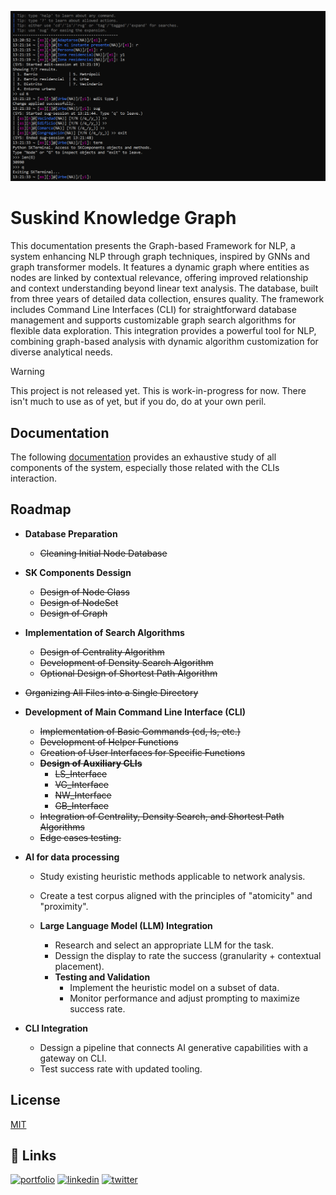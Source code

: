 ![CLI-screenshot](https://github.com/yago-mendoza/suskind-knowledge-graph/blob/main/screenshots/screenshot.png)

# Suskind Knowledge Graph

This documentation presents the Graph-based Framework for NLP, a system enhancing NLP through graph techniques, inspired by GNNs and graph transformer models. It features a dynamic graph where entities as nodes are linked by contextual relevance, offering improved relationship and context understanding beyond linear text analysis. The database, built from three years of detailed data collection, ensures quality. The framework includes Command Line Interfaces (CLI) for straightforward database management and supports customizable graph search algorithms for flexible data exploration. This integration provides a powerful tool for NLP, combining graph-based analysis with dynamic algorithm customization for diverse analytical needs.

> [!WARNING]
> This project is not released yet. This is work-in-progress for now.
> There isn't much to use as of yet, but if you do, do at your own peril.

## Documentation
The following [documentation](https://yago-mendoza.gitbook.io/suskind_knowledge_graph/) provides an exhaustive study of all components of the system, especially those related with the CLIs interaction.

## Roadmap

- **Database Preparation**
  - ~~Cleaning Initial Node Database~~

- **SK Components Dessign**
  - ~~Design of Node Class~~
  - ~~Design of NodeSet~~
  - ~~Design of Graph~~

- **Implementation of Search Algorithms**
  - ~~Design of Centrality Algorithm~~
  - ~~Development of Density Search Algorithm~~
  - ~~Optional Design of Shortest Path Algorithm~~

- ~~Organizing All Files into a Single Directory~~

- **Development of Main Command Line Interface (CLI)**
  - ~~Implementation of Basic Commands (cd, ls, etc.)~~
  - ~~Development of Helper Functions~~
  - ~~Creation of User Interfaces for Specific Functions~~
  - ~~**Design of Auxiliary CLIs**~~
    - ~~LS_Interface~~
    - ~~VG_Interface~~
    - ~~NW_Interface~~
    - ~~GB_Interface~~
  - ~~Integration of Centrality, Density Search, and Shortest Path Algorithms~~
  - ~~Edge cases testing.~~

- **AI for data processing**
  - Study existing heuristic methods applicable to network analysis.
  - Create a test corpus aligned with the principles of "atomicity" and "proximity".
    
  - **Large Language Model (LLM) Integration**
    - Research and select an appropriate LLM for the task.
    - Dessign the display to rate the success (granularity + contextual placement).
    - **Testing and Validation**
      - Implement the heuristic model on a subset of data.
      - Monitor performance and adjust prompting to maximize success rate.
        
- **CLI Integration**
  - Dessign a pipeline that connects AI generative capabilities with a gateway on CLI.
  - Test success rate with updated tooling.
    
## License

[MIT](https://choosealicense.com/licenses/mit/)


## 🔗 Links

[![portfolio](https://img.shields.io/badge/my_portfolio-000?style=for-the-badge&logo=ko-fi&logoColor=white)](https://github.com/yago-mendoza)
[![linkedin](https://img.shields.io/badge/linkedin-0A66C2?style=for-the-badge&logo=linkedin&logoColor=white)](https://www.linkedin.com/in/yago-mendoza)
[![twitter](https://img.shields.io/badge/twitter-1DA1F2?style=for-the-badge&logo=twitter&logoColor=white)](https://twitter.com/ymdatweets)
